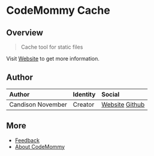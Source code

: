 # CodeMommy Cache

## Overview

> Cache tool for static files

Visit [Website](http://www.codemommy.com) to get more information.

## Author

| Author            | Identity | Social |
| :---------------- | :------- | :----- |
| Candison November | Creator  | [Website](http://www.kandisheng.com/) [Github](https://github.com/KanDisheng) |

## More

- [Feedback](https://github.com/CodeMommy/Cache/issues)
- [About CodeMommy](https://github.com/CodeMommy/CodeMommy)